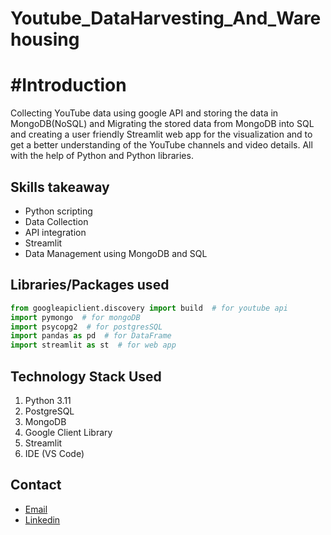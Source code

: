 # Youtube_DataHarvesting_And_Warehousing

# #Introduction
Collecting YouTube data using google API and storing the data in MongoDB(NoSQL) and Migrating the stored data from MongoDB into SQL and creating a user friendly Streamlit web app for the visualization and to get a better understanding of the YouTube channels and video details.  All with the help of Python and Python libraries.

## Skills takeaway

- Python scripting
- Data Collection
- API integration
- Streamlit
- Data Management using MongoDB and SQL

## Libraries/Packages used

```python
from googleapiclient.discovery import build  # for youtube api
import pymongo  # for mongoDB
import psycopg2  # for postgresSQL
import pandas as pd  # for DataFrame
import streamlit as st  # for web app
```

## Technology Stack Used

1. Python 3.11
2. PostgreSQL
3. MongoDB
4. Google Client Library
5. Streamlit
6. IDE (VS Code)

## Contact

- [Email](arvindvenkat1701ad@gmail.com)
- [Linkedin](linkedin.com/in/arvind-venkateshwaran-97973423a)
